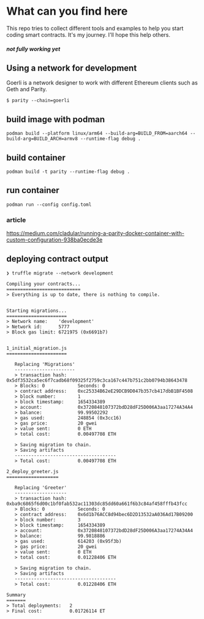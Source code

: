 # What can you find here

This repo tries to collect different tools and examples to help you start coding smart contracts. It's my journey. I'll hope this help others.

#### _not fully working yet_

## Using a network for development

Goerli is a network designer to work with different Ethereum clients such as
Geth and Parity.

```
$ parity --chain=goerli
```

## build image with podman

```
podman build --platform linux/arm64 --build-arg=BUILD_FROM=aarch64 --build-arg=BUILD_ARCH=armv8 --runtime-flag debug .
```

## build container

```
podman build -t parity --runtime-flag debug .
```

## run container

```
podman run --config config.toml
```

### article

https://medium.com/cladular/running-a-parity-docker-container-with-custom-configuration-938ba0ecde3e

## deploying contract output

```
❯ truffle migrate --network development

Compiling your contracts...
===========================
> Everything is up to date, there is nothing to compile.


Starting migrations...
======================
> Network name:    'development'
> Network id:      5777
> Block gas limit: 6721975 (0x6691b7)


1_initial_migration.js
======================

   Replacing 'Migrations'
   ----------------------
   > transaction hash:    0x5df3532ca5ec6f7cadb68f09325f2759c3ca167c447b751c2bb0794b38643478
   > Blocks: 0            Seconds: 0
   > contract address:    0xc25334B62eE29DCB9D047b357cb417dbB1BF4508
   > block number:        1
   > block timestamp:     1654334389
   > account:             0x3720848107372bdD28dF25D006A3aa17274A34A4
   > balance:             99.99502292
   > gas used:            248854 (0x3cc16)
   > gas price:           20 gwei
   > value sent:          0 ETH
   > total cost:          0.00497708 ETH

   > Saving migration to chain.
   > Saving artifacts
   -------------------------------------
   > Total cost:          0.00497708 ETH

2_deploy_greeter.js
===================

   Replacing 'Greeter'
   -------------------
   > transaction hash:    0xba9c6865f6d00c1bf0fab532ac11303dc85dd60a661f6b3c84af458fffb43fcc
   > Blocks: 0            Seconds: 0
   > contract address:    0x6d1b76ACC8d94bec6D2D13532aA036Ad17B09200
   > block number:        3
   > block timestamp:     1654334389
   > account:             0x3720848107372bdD28dF25D006A3aa17274A34A4
   > balance:             99.9818886
   > gas used:            614203 (0x95f3b)
   > gas price:           20 gwei
   > value sent:          0 ETH
   > total cost:          0.01228406 ETH

   > Saving migration to chain.
   > Saving artifacts
   -------------------------------------
   > Total cost:          0.01228406 ETH

Summary
=======
> Total deployments:   2
> Final cost:          0.01726114 ET
```
